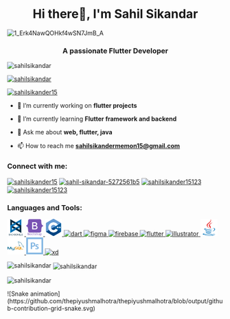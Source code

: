 <h1 align="center">Hi there👋, I'm Sahil Sikandar</h1>

![1_Erk4NawQOHkf4wSN7JmB_A](https://user-images.githubusercontent.com/82320801/195648236-72b7b20a-4e57-483b-9d44-f30c8867ac31.jpeg)

<h3 align="center">A passionate Flutter Developer</h3>

<p align="left"> <img src="https://komarev.com/ghpvc/?username=sahilsikandar&label=Profile%20views&color=0e75b6&style=flat" alt="sahilsikandar" /> </p>

<p align="left"> <a href="https://github.com/ryo-ma/github-profile-trophy"><img src="https://github-profile-trophy.vercel.app/?username=sahilsikandar" alt="sahilsikandar" /></a> </p>

<p align="left"> <a href="https://twitter.com/sahilsikander15" target="blank"><img src="https://img.shields.io/twitter/follow/sahilsikander15?logo=twitter&style=for-the-badge" alt="sahilsikander15" /></a> </p>

- 🔭 I’m currently working on **flutter projects**

- 🌱 I’m currently learning **Flutter framework and backend**

- 💬 Ask me about **web, flutter, java**

- 📫 How to reach me **sahilsikandermemon15@gmail.com**

<h3 align="left">Connect with me:</h3>
<p align="left">
<a href="https://twitter.com/sahilsikander15" target="blank"><img align="center" src="https://raw.githubusercontent.com/rahuldkjain/github-profile-readme-generator/master/src/images/icons/Social/twitter.svg" alt="sahilsikander15" height="30" width="40" /></a>
<a href="https://linkedin.com/in/sahil-sikandar-5272561b5" target="blank"><img align="center" src="https://raw.githubusercontent.com/rahuldkjain/github-profile-readme-generator/master/src/images/icons/Social/linked-in-alt.svg" alt="sahil-sikandar-5272561b5" height="30" width="40" /></a>
<a href="https://fb.com/sahilsikander15123" target="blank"><img align="center" src="https://raw.githubusercontent.com/rahuldkjain/github-profile-readme-generator/master/src/images/icons/Social/facebook.svg" alt="sahilsikander15123" height="30" width="40" /></a>
<a href="https://instagram.com/sahilsikander15123" target="blank"><img align="center" src="https://raw.githubusercontent.com/rahuldkjain/github-profile-readme-generator/master/src/images/icons/Social/instagram.svg" alt="sahilsikander15123" height="30" width="40" /></a>
</p>

<h3 align="left">Languages and Tools:</h3>
<p align="left"> <a href="https://backbonejs.org" target="_blank" rel="noreferrer"> <img src="https://raw.githubusercontent.com/devicons/devicon/master/icons/backbonejs/backbonejs-original-wordmark.svg" alt="backbonejs" width="40" height="40"/> </a> <a href="https://getbootstrap.com" target="_blank" rel="noreferrer"> <img src="https://raw.githubusercontent.com/devicons/devicon/master/icons/bootstrap/bootstrap-plain-wordmark.svg" alt="bootstrap" width="40" height="40"/> </a> <a href="https://www.w3schools.com/cpp/" target="_blank" rel="noreferrer"> <img src="https://raw.githubusercontent.com/devicons/devicon/master/icons/cplusplus/cplusplus-original.svg" alt="cplusplus" width="40" height="40"/> </a> <a href="https://dart.dev" target="_blank" rel="noreferrer"> <img src="https://www.vectorlogo.zone/logos/dartlang/dartlang-icon.svg" alt="dart" width="40" height="40"/> </a> <a href="https://www.figma.com/" target="_blank" rel="noreferrer"> <img src="https://www.vectorlogo.zone/logos/figma/figma-icon.svg" alt="figma" width="40" height="40"/> </a> <a href="https://firebase.google.com/" target="_blank" rel="noreferrer"> <img src="https://www.vectorlogo.zone/logos/firebase/firebase-icon.svg" alt="firebase" width="40" height="40"/> </a> <a href="https://flutter.dev" target="_blank" rel="noreferrer"> <img src="https://www.vectorlogo.zone/logos/flutterio/flutterio-icon.svg" alt="flutter" width="40" height="40"/> </a> <a href="https://www.adobe.com/in/products/illustrator.html" target="_blank" rel="noreferrer"> <img src="https://www.vectorlogo.zone/logos/adobe_illustrator/adobe_illustrator-icon.svg" alt="illustrator" width="40" height="40"/> </a> <a href="https://www.java.com" target="_blank" rel="noreferrer"> <img src="https://raw.githubusercontent.com/devicons/devicon/master/icons/java/java-original.svg" alt="java" width="40" height="40"/> </a> <a href="https://www.mysql.com/" target="_blank" rel="noreferrer"> <img src="https://raw.githubusercontent.com/devicons/devicon/master/icons/mysql/mysql-original-wordmark.svg" alt="mysql" width="40" height="40"/> </a> <a href="https://www.photoshop.com/en" target="_blank" rel="noreferrer"> <img src="https://raw.githubusercontent.com/devicons/devicon/master/icons/photoshop/photoshop-line.svg" alt="photoshop" width="40" height="40"/> </a> <a href="https://www.adobe.com/products/xd.html" target="_blank" rel="noreferrer"> <img src="https://cdn.worldvectorlogo.com/logos/adobe-xd.svg" alt="xd" width="40" height="40"/> </a> </p>

<p><img align="left" src="https://github-readme-stats.vercel.app/api/top-langs?username=sahilsikandar&show_icons=true&locale=en&layout=compact" alt="sahilsikandar" /></p>

<p>&nbsp;<img align="center" src="https://github-readme-stats.vercel.app/api?username=sahilsikandar&show_icons=true&locale=en" alt="sahilsikandar" /></p>

<p><img align="center" src="https://github-readme-streak-stats.herokuapp.com/?user=sahilsikandar&" alt="sahilsikandar" /></p>
![Snake animation](https://github.com/thepiyushmalhotra/thepiyushmalhotra/blob/output/github-contribution-grid-snake.svg)
